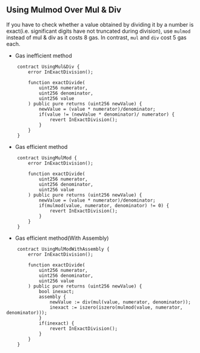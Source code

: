 ## Using Mulmod Over Mul & Div

If you have to check whether a value obtained by dividing it by a number is exact(i.e. significant digits have not truncated during division), use `mulmod` instead of mul & div as it costs 8 gas. In contrast, `mul` and `div` cost 5 gas each.

- Gas inefficient method
```
    contract UsingMul&Div {
        error InExactDivision();

        function exactDivide(
            uint256 numerator,
            uint256 denominator,
            uint256 value
        ) public pure returns (uint256 newValue) {
            newValue = (value * numerator)/denominator;
            if(value != (newValue * denominator)/ numerator) {
                revert InExactDivision();
            }
        }
    }

```

- Gas efficient method

```
    contract UsingMulMod {
        error InExactDivision();

        function exactDivide(
            uint256 numerator,
            uint256 denominator,
            uint256 value
        ) public pure returns (uint256 newValue) {
            newValue = (value * numerator)/denominator;
            if(mulmod(value, numerator, denominator) != 0) {
                revert InExactDivision();
            }
        }
    }

```

- Gas efficient method(With Assembly)

```
    contract UsingMulModWithAssembly {
        error InExactDivision();

        function exactDivide(
            uint256 numerator,
            uint256 denominator,
            uint256 value
        ) public pure returns (uint256 newValue) {
            bool inexact;
            assembly {
                newValue := div(mul(value, numerator, denominator));
                inexact := iszero(iszero(mulmod(value, numerator, denominator)));
            }
            if(inexact) {
                revert InExactDivision();
            }
        }
    }

```